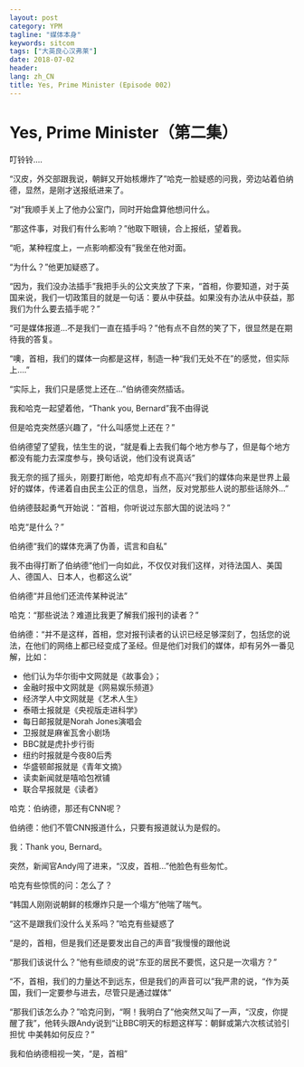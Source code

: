```yaml
---
layout: post
category: YPM 
tagline: "媒体本身"
keywords: sitcom
tags: ["大英良心汉弗莱"]
date: 2018-07-02
header:
lang: zh_CN 
title: Yes, Prime Minister (Episode 002)
---
```


# Yes, Prime Minister（第二集）

叮铃铃....

“汉皮，外交部跟我说，朝鲜又开始核爆炸了”哈克一脸疑惑的问我，旁边站着伯纳德，显然，是刚才送报纸进来了。

“对”我顺手关上了他办公室门，同时开始盘算他想问什么。

“那这件事，对我们有什么影响？”他取下眼镜，合上报纸，望着我。

“呃，某种程度上，一点影响都没有”我坐在他对面。

“为什么？”他更加疑惑了。

“因为，我们没办法插手”我把手头的公文夹放了下来，“首相，你要知道，对于英国来说，我们一切政策目的就是一句话：要从中获益。如果没有办法从中获益，那我们为什么要去插手呢？”

“可是媒体报道...不是我们一直在插手吗？”他有点不自然的笑了下，很显然是在期待我的答复。

“噢，首相，我们的媒体一向都是这样，制造一种“我们无处不在”的感觉，但实际上....”

“实际上，我们只是感觉上还在...”伯纳德突然插话。

我和哈克一起望着他，“Thank you, Bernard”我不由得说

但是哈克突然感兴趣了，“什么叫感觉上还在？”

伯纳德望了望我，怯生生的说，“就是看上去我们每个地方参与了，但是每个地方都没有能力去深度参与，换句话说，他们没有说真话”

我无奈的摇了摇头，刚要打断他，哈克却有点不高兴“我们的媒体向来是世界上最好的媒体，传递着自由民主公正的信息，当然，反对党那些人说的那些话除外...”

伯纳德鼓起勇气开始说：“首相，你听说过东部大国的说法吗？”

哈克“是什么？”

伯纳德“我们的媒体充满了伪善，谎言和自私”

我不由得打断了伯纳德“他们一向如此，不仅仅对我们这样，对待法国人、美国人、德国人、日本人，也都这么说”

伯纳德“并且他们还流传某种说法”

哈克：“那些说法？难道比我更了解我们报刊的读者？”

伯纳德：“并不是这样，首相，您对报刊读者的认识已经足够深刻了，包括您的说法，在他们的网络上都已经变成了圣经。但是他们对我们的媒体，却有另外一番见解，比如：

- 他们认为华尔街中文网就是《故事会》；
- 金融时报中文网就是《网易娱乐频道》
- 经济学人中文网就是《艺术人生》
- 泰晤士报就是《央视版走进科学》
- 每日邮报就是Norah Jones演唱会
- 卫报就是麻雀瓦舍小剧场
- BBC就是虎扑步行街
- 纽约时报就是今夜80后秀
- 华盛顿邮报就是《青年文摘》
- 读卖新闻就是嘻哈包袱铺
- 联合早报就是《读者》

哈克：伯纳德，那还有CNN呢？

伯纳德：他们不管CNN报道什么，只要有报道就认为是假的。

我：Thank you, Bernard。

突然，新闻官Andy闯了进来，“汉皮，首相...”他脸色有些匆忙。

哈克有些惊慌的问：怎么了？

“韩国人刚刚说朝鲜的核爆炸只是一个塌方”他喘了喘气。

“这不是跟我们没什么关系吗？”哈克有些疑惑了

“是的，首相，但是我们还是要发出自己的声音”我慢慢的跟他说

“那我们该说什么？”他有些顽皮的说“东亚的居民不要慌，这只是一次塌方？”

“不，首相，我们的力量达不到远东，但是我们的声音可以”我严肃的说，“作为英国，我们一定要参与进去，尽管只是通过媒体”

“那我们该怎么办？”哈克问到，“啊！我明白了”他突然又叫了一声，“汉皮，你提醒了我”，他转头跟Andy说到“让BBC明天的标题这样写：朝鲜或第六次核试验引担忧 中美韩如何反应？”

我和伯纳德相视一笑，“是，首相”

